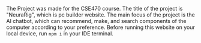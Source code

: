 The Project was made for the CSE470 course. The title of the project is "NeuraRig", which is pc builder website.
The main focus of the project is the AI chatbot, which can recommend, make, and search components of the computer according to your preference.
Before running this website on your local device, run ```npm i``` in your IDE terminal.
